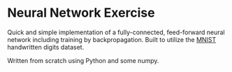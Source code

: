# Neural Network Exercise

Quick and simple implementation of a fully-connected, feed-forward neural network including training by backpropagation. Built to utilize the <a href="https://www.kaggle.com/datasets/hojjatk/mnist-dataset" target="_blank">MNIST</a> handwritten digits dataset.

Written from scratch using Python and some numpy.